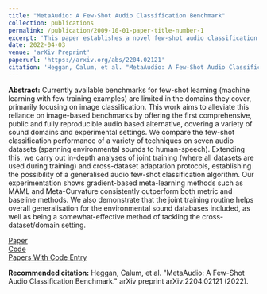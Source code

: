 ```yaml
---
title: "MetaAudio: A Few-Shot Audio Classification Benchmark"
collection: publications
permalink: /publication/2009-10-01-paper-title-number-1
excerpt: 'This paper establishes a novel few-shot audio classification benchmark'
date: 2022-04-03
venue: 'arXiv Preprint'
paperurl: 'https://arxiv.org/abs/2204.02121'
citation: 'Heggan, Calum, et al. "MetaAudio: A Few-Shot Audio Classification Benchmark." arXiv preprint arXiv:2204.02121 (2022).'
---
```

**Abstract:** Currently available benchmarks for few-shot learning (machine learning with few training examples) are limited in the domains they cover, primarily focusing on image classification. This work aims to alleviate this reliance on image-based benchmarks by offering the first comprehensive, public and fully reproducible audio based alternative, covering a variety of sound domains and experimental settings. We compare the few-shot classification performance of a variety of techniques on seven audio datasets (spanning environmental sounds to human-speech). Extending this, we carry out in-depth analyses of joint training (where all datasets are used during training) and cross-dataset adaptation protocols, establishing the possibility of a generalised audio few-shot classification algorithm. Our experimentation shows gradient-based meta-learning methods such as MAML and Meta-Curvature consistently outperform both metric and baseline methods. We also demonstrate that the joint training routine helps overall generalisation for the environmental sound databases included, as well as being a somewhat-effective method of tackling the cross-dataset/domain setting.

[Paper](https://arxiv.org/abs/2204.02121) <br/>
[Code](https://github.com/CHeggan/MetaAudio-A-Few-Shot-Audio-Classification-Benchmark) <br/>
[Papers With Code Entry](https://paperswithcode.com/paper/metaaudio-a-few-shot-audio-classification) <br/>

**Recommended citation:** Heggan, Calum, et al. "MetaAudio: A Few-Shot Audio Classification Benchmark." arXiv preprint arXiv:2204.02121 (2022).
